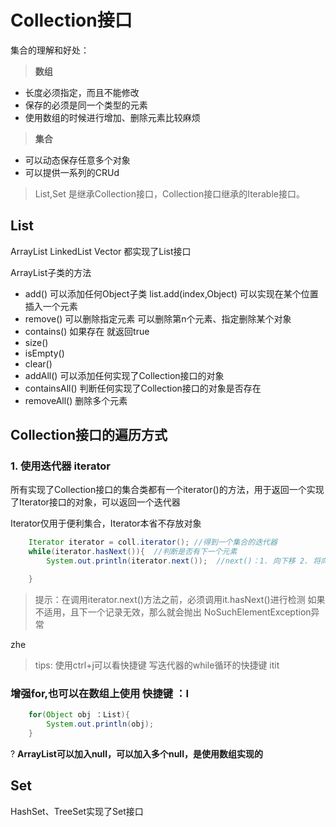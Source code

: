 # **Collection接口**

集合的理解和好处：

>**数组**

* 长度必须指定，而且不能修改
* 保存的必须是同一个类型的元素
* 使用数组的时候进行增加、删除元素比较麻烦

>**集合**

* 可以动态保存任意多个对象
* 可以提供一系列的CRUd

> List,Set 是继承Collection接口，Collection接口继承的Iterable接口。

## **List**

ArrayList LinkedList  Vector 都实现了List接口

ArrayList子类的方法

* add()  可以添加任何Object子类  list.add(index,Object) 可以实现在某个位置插入一个元素
* remove() 可以删除指定元素  可以删除第n个元素、指定删除某个对象  
* contains() 如果存在 就返回true
* size()
* isEmpty()
* clear()
* addAll() 可以添加任何实现了Collection接口的对象
* containsAll() 判断任何实现了Collection接口的对象是否存在
* removeAll() 删除多个元素

## **Collection接口的遍历方式**

### **1. 使用迭代器 iterator**

所有实现了Collection接口的集合类都有一个iterator()的方法，用于返回一个实现了Iterator接口的对象，可以返回一个迭代器

Iterator仅用于便利集合，Iterator本省不存放对象

``` java
    Iterator iterator = coll.iterator(); //得到一个集合的迭代器
    while(iterator.hasNext()){  //判断是否有下一个元素
        System.out.println(iterator.next());  //next()：1. 向下移 2. 将向下移动的集合位置上的元素返回

    }

```

> 提示：在调用iterator.next()方法之前，必须调用it.hasNext()进行检测 如果不适用，且下一个记录无效，那么就会抛出 NoSuchElementException异常

zhe
> tips: 使用ctrl+j可以看快捷键  写迭代器的while循环的快捷键  itit

### 增强for,也可以在数组上使用  快捷键 ：I

``` java
    for(Object obj ：List){
        System.out.println(obj);
    }

```

? **ArrayList可以加入null，可以加入多个null，是使用数组实现的**

## **Set**

HashSet、TreeSet实现了Set接口
